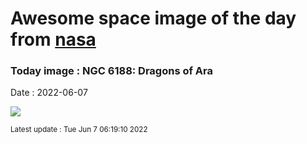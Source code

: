 
# Awesome space image of the day from [nasa](https://api.nasa.gov/)

### Today image : NGC 6188: Dragons of Ara

Date : 2022-06-07


![](https://apod.nasa.gov/apod/image/2206/Ngc6188_Robertson_960.jpg)

<small>Latest update : Tue Jun  7 06:19:10 2022</small>


